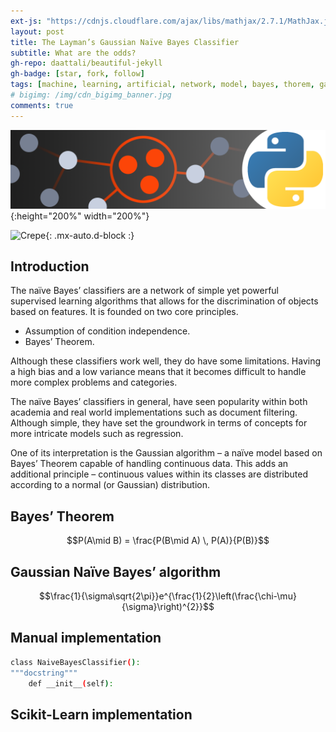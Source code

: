 ```yaml
---
ext-js: "https://cdnjs.cloudflare.com/ajax/libs/mathjax/2.7.1/MathJax.js?config=TeX-MML-AM_CHTML"
layout: post
title: The Layman’s Gaussian Naïve Bayes Classifier
subtitle: What are the odds?
gh-repo: daattali/beautiful-jekyll
gh-badge: [star, fork, follow]
tags: [machine, learning, artificial, network, model, bayes, thorem, gauss]
# bigimg: /img/cdn_bigimg_banner.jpg
comments: true
---
```

<img id="gaussian_header" src="assets/img/gaussian_header.png" alt="graph">{:height="200%" width="200%"}

![Crepe](https://s3-media3.fl.yelpcdn.com/bphoto/cQ1Yoa75m2yUFFbY2xwuqw/348s.jpg){: .mx-auto.d-block :}

## Introduction

The naïve Bayes’ classifiers are a network of simple yet powerful supervised learning algorithms that allows for the discrimination of objects based on features. It is founded on two core principles.

* Assumption of condition independence.
* Bayes’ Theorem.

Although these classifiers work well, they do have some limitations. Having a high bias and a low variance means that it becomes difficult to handle more complex problems and categories.

The naïve Bayes’ classifiers in general, have seen popularity within both academia and real world implementations such as document filtering. Although simple, they have set the groundwork in terms of concepts for more intricate models such as regression.

One of its interpretation is the Gaussian algorithm – a naïve model based on Bayes’ Theorem capable of handling continuous data. This adds an additional principle – continuous values within its classes are distributed according to a normal (or Gaussian) distribution.

## Bayes’ Theorem

$$P(A\mid B) = \frac{P(B\mid A) \, P(A)}{P(B)}$$

## Gaussian Naïve Bayes’ algorithm

$$\frac{1}{\sigma\sqrt{2\pi}}e^{\frac{1}{2}\left(\frac{\chi-\mu}{\sigma}\right)^{2}}$$

## Manual implementation



```bash
class NaiveBayesClassifier():
"""docstring"""
    def __init__(self):
```

## Scikit-Learn implementation

